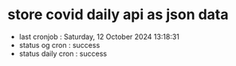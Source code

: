 # store covid daily api as json data

- last cronjob : Saturday, 12 October 2024 13:18:31
- status og cron : success
- status daily cron : success
      
      